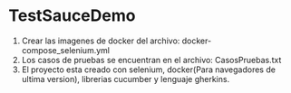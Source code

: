 # TestSauceDemo
1. Crear las imagenes de docker del archivo: docker-compose_selenium.yml
2. Los casos de pruebas se encuentran en el archivo: CasosPruebas.txt
3. El proyecto esta creado con selenium, docker(Para navegadores de ultima version), librerias cucumber y lenguaje gherkins.
